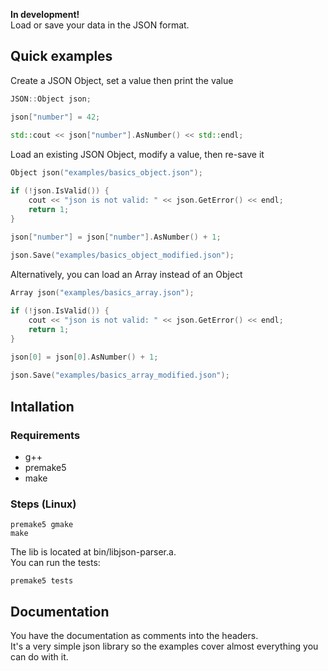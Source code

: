 **In development!**  
Load or save your data in the JSON format.

## Quick examples

Create a JSON Object, set a value then print the value
```cpp
JSON::Object json;

json["number"] = 42;
    
std::cout << json["number"].AsNumber() << std::endl;
```

Load an existing JSON Object, modify a value, then re-save it
```cpp
Object json("examples/basics_object.json");

if (!json.IsValid()) {
    cout << "json is not valid: " << json.GetError() << endl;
    return 1;
}

json["number"] = json["number"].AsNumber() + 1;
    
json.Save("examples/basics_object_modified.json");
```

Alternatively, you can load an Array instead of an Object
```cpp
Array json("examples/basics_array.json");

if (!json.IsValid()) {
    cout << "json is not valid: " << json.GetError() << endl;
    return 1;
}

json[0] = json[0].AsNumber() + 1;
    
json.Save("examples/basics_array_modified.json");
```

## Intallation

### Requirements

- g++
- premake5
- make

### Steps (Linux)

```
premake5 gmake
make
```
The lib is located at bin/libjson-parser.a.  
You can run the tests:
```
premake5 tests
```

## Documentation

You have the documentation as comments into the headers.  
It's a very simple json library so the examples cover almost everything you can do with it.